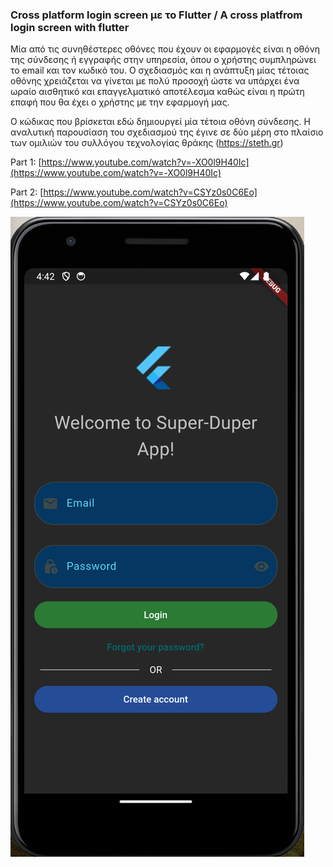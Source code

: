 ### Cross platform login screen με το Flutter / A cross platfrom login screen with flutter

Μία από τις συνηθέστερες οθόνες που έχουν οι εφαρμογές είναι η οθόνη της σύνδεσης ή εγγραφής στην υπηρεσία, όπου ο χρήστης συμπληρώνει το email και τον κωδικό του. Ο σχεδιασμός και η ανάπτυξη μίας τέτοιας οθόνης χρειάζεται να γίνεται με πολύ προσοχή ώστε να υπάρχει ένα ωραίο αισθητικό και επαγγελματικό αποτέλεσμα καθώς είναι η πρώτη επαφή που θα έχει ο χρήστης με την εφαρμογή μας.

Ο κώδικας που βρίσκεται εδώ δημιουργεί μία τέτοια οθόνη σύνδεσης. Η αναλυτική παρουσίαση του σχεδιασμού της έγινε σε δύο μέρη στο πλαίσιο των ομιλιών του συλλόγου τεχνολογίας θράκης (https://steth.gr)

Part 1: [https://www.youtube.com/watch?v=-XO0l9H40Ic](https://www.youtube.com/watch?v=-XO0l9H40Ic)

Part 2: [https://www.youtube.com/watch?v=CSYz0s0C6Eo](https://www.youtube.com/watch?v=CSYz0s0C6Eo)

![](https://github.com/YiannisBourkelis/flutter-login-screen/blob/main/images/flutter-login-screen-final.png)
